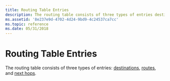 ```yaml
---
title: Routing Table Entries
description: The routing table consists of three types of entries destinations, routes, and next hops.
ms.assetid: '8e237e9d-4702-4d24-9bd9-4c24537ca7cc'
ms.topic: reference
ms.date: 05/31/2018
---
```


# Routing Table Entries

The routing table consists of three types of entries: [destinations](destinations.md), [routes](routes-and-the-best-route.md), and [next hops](next-hops.md).

 

 




